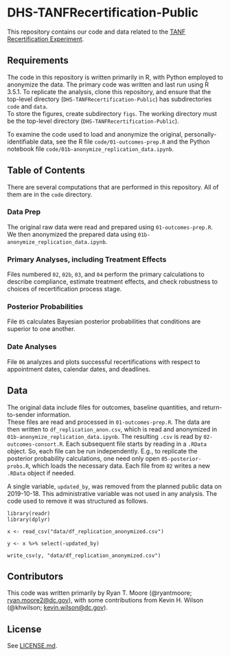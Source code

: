 # DHS-TANFRecertification-Public

This repository contains our code and data related to the
[TANF Recertification Experiment](https://osf.io/aphcy/). 

## Requirements

The code in this repository is written primarily in R, with Python employed
to anonymize the data.  The primary code was written and last run using R 3.5.1.  To 
replicate the analysis, clone this repository, and ensure that the top-level
directory (`DHS-TANFRecertification-Public`) has subdirectories `code` and `data`.  
To store the figures, create subdirectory `figs`.  The working directory must be 
the top-level directory (`DHS-TANFRecertification-Public`).

To examine the code used to load and anonymize the original, personally-identifiable
data, see the R file `code/01-outcomes-prep.R` and the Python notebook file
`code/01b-anonymize_replication_data.ipynb`.

## Table of Contents

There are several computations that are performed in this repository. All of them
are in the `code` directory.

### Data Prep

The original raw data were read and prepared using `01-outcomes-prep.R`.  We then anonymized
the prepared data using `01b-anonymize_replication_data.ipynb`.  

### Primary Analyses, including Treatment Effects

Files numbered `02`, `02b`, `03`, and `04` perform the primary calculations to
describe compliance, estimate treatment effects, and check robustness to 
choices of recertification process stage.

### Posterior Probabilities

File `05` calculates Bayesian posterior probabilities that conditions are superior to
one another.

### Date Analyses

File `06` analyzes and plots successful recertifications with respect to appointment dates,
calendar dates, and deadlines.  

## Data

The original data include files for outcomes, baseline quantities, and return-to-sender information.  
These files are read and processed in `01-outcomes-prep.R`.  The data are then 
written to `df_replication_anon.csv`, which is read and anonymized in 
`01b-anonymize_replication_data.ipynb`.  The resulting `.csv` is read by 
`02-outcomes-consort.R`.  Each subsequent file starts by reading in a `.RData`
object.  So, each file can be run independently.  E.g., to replicate the posterior
probability calculations, one need only open `05-posterior-probs.R`, which loads the
necessary data.  Each file from `02` writes a new `.RData` object if needed.  

A single variable, `updated_by`, was removed from the planned public data on 2019-10-18.  This administrative variable was not used in any analysis.  The code used to remove it was structured as follows.

```
library(readr)
library(dplyr)

x <- read_csv("data/df_replication_anonymized.csv")

y <- x %>% select(-updated_by)

write_csv(y, "data/df_replication_anonymized.csv")
```


## Contributors

This code was written primarily by Ryan T. Moore (@ryantmoore; ryan.moore2@dc.gov), with
some contributions from Kevin H. Wilson (@khwilson; kevin.wilson@dc.gov).

## License

See [LICENSE.md](https://github.com/thelabdc/DHS-TANFRecertification-Public/blob/master/LICENSE.md).
